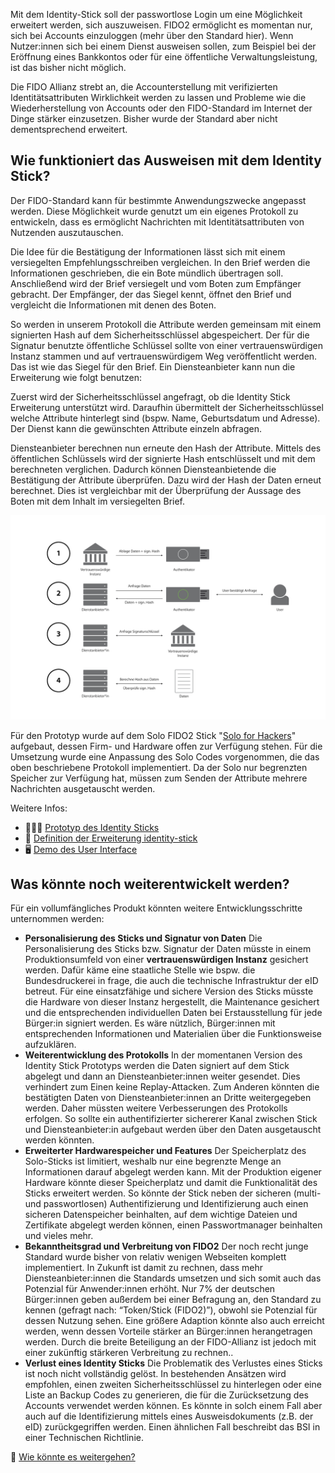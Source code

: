 Mit dem Identity-Stick soll der passwortlose Login um eine Möglichkeit erweitert werden, sich auszuweisen. FIDO2 ermöglicht es momentan nur, sich bei Accounts einzuloggen (mehr über den Standard hier). Wenn Nutzer:innen sich bei einem Dienst ausweisen sollen, zum Beispiel bei der Eröffnung eines Bankkontos oder für eine öffentliche Verwaltungsleistung, ist das bisher nicht möglich.

Die FIDO Allianz strebt an, die Accounterstellung mit verifizierten Identitätsattributen Wirklichkeit werden zu lassen und Probleme wie die Wiederherstellung von Accounts oder den FIDO-Standard im Internet der Dinge stärker einzusetzen. Bisher wurde der Standard aber nicht dementsprechend erweitert.

## Wie funktioniert das Ausweisen mit dem Identity Stick?

Der FIDO-Standard kann für bestimmte Anwendungszwecke angepasst werden. Diese Möglichkeit wurde genutzt um ein eigenes Protokoll zu entwickeln, dass es ermöglicht Nachrichten mit Identitätsattributen von Nutzenden auszutauschen.

Die Idee für die Bestätigung der Informationen lässt sich mit einem versiegelten Empfehlungsschreiben vergleichen. In den Brief werden die Informationen geschrieben, die ein Bote mündlich übertragen soll. Anschließend wird der Brief versiegelt und vom Boten zum Empfänger gebracht. Der Empfänger, der das Siegel kennt, öffnet den Brief und vergleicht die Informationen mit denen des Boten.

So werden in unserem Protokoll die Attribute werden gemeinsam mit einem signierten Hash auf dem Sicherheitsschlüssel abgespeichert. Der für die Signatur benutzte öffentliche Schlüssel sollte von einer vertrauenswürdigen Instanz stammen und auf vertrauenswürdigem Weg veröffentlicht werden. Das ist wie das Siegel für den Brief. Ein Diensteanbieter kann nun die Erweiterung wie folgt benutzen:

Zuerst wird der Sicherheitsschlüssel angefragt, ob die Identity Stick Erweiterung unterstützt wird. Daraufhin übermittelt der Sicherheitsschlüssel welche Attribute hinterlegt sind (bspw. Name, Geburtsdatum und Adresse). Der Dienst kann die gewünschten Attribute einzeln abfragen.

Diensteanbieter berechnen nun erneute den Hash der Attribute. Mittels des öffentlichen Schlüssels wird der signierte Hash entschlüsselt und mit dem berechneten verglichen. Dadurch können Diensteanbietende die Bestätigung der Attribute überprüfen. Dazu wird der Hash der Daten erneut berechnet. Dies ist vergleichbar mit der Überprüfung der Aussage des Boten mit dem Inhalt im versiegelten Brief.

![Ein Prozessdiagramm, das vier Punkte zeigt: 1. Siginierung von Attributen; 2. Abfrage von Daten; 3. Abfrage von Sicherheitsschlüssel; 4. Berechnung Hash](/ressourcen/identity_stick_process_klein.png)

Für den Prototyp wurde auf dem Solo FIDO2 Stick "[Solo for Hackers](https://github.com/solokeys/solo)" aufgebaut, dessen Firm- und Hardware offen zur Verfügung stehen. Für die Umsetzung wurde eine Anpassung des Solo Codes vorgenommen, die das oben beschriebene Protokoll implementiert. Da der Solo nur begrenzten Speicher zur Verfügung hat, müssen zum Senden der Attribute mehrere Nachrichten ausgetauscht werden. 

Weitere Infos:

- 👩🏾‍💻 [Prototyp des Identity Sticks](https://github.com/identity-Stick/identity-stick)
- 📜 [Definition der Erweiterung identity-stick](https://github.com/Identity-Stick/identity-stick-extension)
- 🖥️ [Demo des User Interface](/demo)

## Was könnte noch weiterentwickelt werden?

Für ein vollumfängliches Produkt könnten weitere Entwicklungsschritte unternommen werden:

- **Personalisierung des Sticks und Signatur von Daten**
Die Personalisierung des Sticks bzw. Signatur der Daten müsste in einem Produktionsumfeld von einer **vertrauenswürdigen Instanz** gesichert werden. Dafür käme eine staatliche Stelle wie bspw. die Bundesdruckerei in frage, die auch die technische Infrastruktur der eID betreut. Für eine einsatzfähige und sichere Version des Sticks müsste die Hardware von dieser Instanz hergestellt, die Maintenance gesichert und die entsprechenden individuellen Daten bei Erstausstellung für jede Bürger:in signiert werden. Es wäre nützlich, Bürger:innen mit entsprechenden Informationen und Materialien über die Funktionsweise aufzuklären.
- **Weiterentwicklung des Protokolls**
In der momentanen Version des Identity Stick Prototyps werden die Daten signiert auf dem Stick abgelegt und dann an Diensteanbieter:innen weiter gesendet. Dies verhindert zum Einen keine Replay-Attacken. Zum Anderen könnten die bestätigten Daten von Diensteanbieter:innen an Dritte weitergegeben werden. Daher müssten weitere Verbesserungen des Protokolls erfolgen. So sollte ein authentifizierter sichererer Kanal zwischen Stick und Diensteanbieter:in aufgebaut werden über den Daten ausgetauscht werden könnten.
- **Erweiterter Hardwarespeicher und Features**
Der Speicherplatz des Solo-Sticks ist limitiert, weshalb nur eine begrenzte Menge an Informationen darauf abgelegt werden kann. Mit der Produktion eigener Hardware könnte dieser Speicherplatz und damit die Funktionalität des Sticks erweitert werden. So könnte der Stick neben der sicheren (multi- und passwortlosen) Authentifizierung und Identifizierung auch einen sicheren Datenspeicher beinhalten, auf dem wichtige Dateien und Zertifikate abgelegt werden können, einen Passwortmanager beinhalten und vieles mehr.
- **Bekanntheitsgrad und Verbreitung von FIDO2**
Der noch recht junge Standard wurde bisher von relativ wenigen Webseiten komplett implementiert. In Zukunft ist damit zu rechnen, dass mehr Diensteanbieter:innen die Standards umsetzen und sich somit auch das Potenzial für Anwender:innen erhöht. Nur 7% der deutschen Bürger:innen geben außerdem bei einer Befragung an, den Standard zu kennen (gefragt nach: “Token/Stick (FIDO2)”), obwohl sie Potenzial für dessen Nutzung sehen. Eine größere Adaption könnte also auch erreicht werden, wenn dessen Vorteile stärker an Bürger:innen herangetragen werden. Durch die breite Beteiligung an der FIDO-Allianz ist jedoch mit einer zukünftig stärkeren Verbreitung zu rechnen..
- **Verlust eines Identity Sticks**
Die Problematik des Verlustes eines Sticks ist noch nicht vollständig gelöst. In bestehenden Ansätzen wird empfohlen, einen zweiten Sicherheitsschlüssel zu hinterlegen oder eine Liste an Backup Codes zu generieren, die für die Zurücksetzung des Accounts verwendet werden können. Es könnte in solch einem Fall aber auch auf die Identifizierung mittels eines Ausweisdokuments (z.B. der eID) zurückgegriffen werden. Einen ähnlichen Fall beschreibt das BSI in einer Technischen Richtlinie.

🚀 [Wie könnte es weitergehen?](/use_cases)